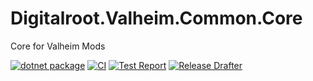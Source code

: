 # Digitalroot.Valheim.Common.Core
Core for Valheim Mods

[![dotnet package](https://github.com/Digitalroot-Valheim/Digitalroot.Valheim.Common.Core/actions/workflows/publish.yml/badge.svg)](https://github.com/Digitalroot-Valheim/Digitalroot.Valheim.Common.Core/actions/workflows/publish.yml)
[![CI](https://github.com/Digitalroot-Valheim/Digitalroot.Valheim.Common.Core/actions/workflows/ci.yml/badge.svg)](https://github.com/Digitalroot-Valheim/Digitalroot.Valheim.Common.Core/actions/workflows/ci.yml)
[![Test Report](https://github.com/Digitalroot-Valheim/Digitalroot.Valheim.Common.Core/actions/workflows/test-report.yml/badge.svg)](https://github.com/Digitalroot-Valheim/Digitalroot.Valheim.Common.Core/actions/workflows/test-report.yml)
[![Release Drafter](https://github.com/Digitalroot-Valheim/Digitalroot.Valheim.Common.Core/actions/workflows/drafter.yml/badge.svg)](https://github.com/Digitalroot-Valheim/Digitalroot.Valheim.Common.Core/actions/workflows/drafter.yml)
